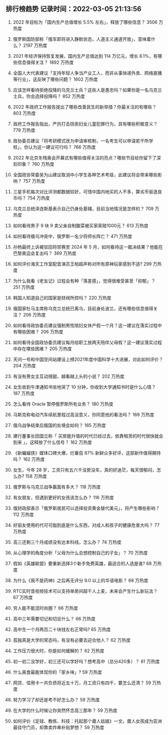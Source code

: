 
## 排行榜趋势 记录时间：2022-03-05 21:13:56
  
  1. 2022 年目标为「国内生产总值增长 5.5% 左右」，释放了哪些信息？ 3506 万热度
    
  2. 俄罗斯国防部称「俄军即将进入静默状态，人道主义通道开放」，意味着什么？ 2197 万热度
    
  3. 2021 年经济保持恢复发展，国内生产总值达到 114 万亿元，增长 8.1%，有哪些信息值得关注？ 1892 万热度
    
  4. 全国人大代表建议「支持年轻人争当产业工人，而非从事快递外卖、网络直播等行业」，这反映了哪些问题？ 1602 万热度
    
  5. 应该怎样看待拒绝投降的乌克兰士兵？这些人是愚忠吗？如果你是一名乌克兰士兵，你会选择投降吗？ 852 万热度
    
  6. 2022 年政府工作报告提出了哪些改善民生的新举措？你最关注的有哪些？ 803 万热度
    
  7. 政府工作报告指出，严厉打击拐卖妇女儿童犯罪行为，具有哪些积极意义？ 778 万热度
    
  8. 政协委员建议「将考研模式改为申请审核制，一名考生可以申请若干所学校」，你认为这一建议可行吗？ 766 万热度
    
  9. 2022 年北京冬残奥会开幕式有哪些值得关注的亮点？哪些节目给你留下了深刻印象？ 760 万热度
    
  10. 全国政协常委吴为山建议取消中小学生各种艺术考级，此建议将会带来哪些影响？ 757 万热度
    
  11. 三星手机每次对比评测都数据较好，可惜中国内地买的人不多，算劣币驱逐良币吗？ 754 万热度
    
  12. 乌克兰总统泽连斯基表示自己仍身处基辅，目前当地情况是怎样的？ 709 万热度
    
  13. 如何看待男子 9 块 9 卖父亲自制酸菜被买家索赔1000元？ 613 万热度
    
  14. 如何看待俄乌冲突中，俄罗斯一名少将师长阵亡？ 471 万热度
    
  15. 孙杨最终上诉被驳回将禁赛至 2024 年 5 月，如何看待这一裁决结果？他能在巴黎奥运会复出吗？ 369 万热度
    
  16. 如何评价海天工作室配音演员王柏超声称对所有原神玩家感到不适? 299 万热度
    
  17. 为什么我看《老友记》过程会有种「落差感」，觉得很难受甚至「抑郁」？ 251 万热度
    
  18. 韩国人知道自己的国家是财阀所控吗？ 220 万热度
    
  19. 俄国家杜马主席称乌克兰总统已离乌，目前身处波兰，还有哪些信息值得关注？ 206 万热度
    
  20. 如何看待政协委员建议强制男性陪妇女休产假一个月？这一建议在落实过程中有哪些困难？ 206 万热度
    
  21. 如何看待全国政协委员建议每月给职工放两天陪伴父母假？这一建议落实过程中存在哪些困难？ 205 万热度
    
  22. 天问一号和中国空间站建设上榜2021年度中国科学十大进展，对此如何评价？ 204 万热度
    
  23. 有没有男女主互动很甜，越看越上头的小说？ 202 万热度
    
  24. 女生收到牛津通知书坐地哭了 10 分钟，你收到大学通知书时是什么心情？ 187 万热度
    
  25. 怎么看待 Oracle 暂停俄罗斯所有业务？ 180 万热度
    
  26. 马斯克称电动汽车续航里程过高没意义，你同意他的看法吗？ 169 万热度
    
  27. 俄乌战争结束后俄国的处境会如何？ 165 万热度
    
  28. 建行董事长田国立称「 买房能升值的时代已经过去，依靠租赁的时代很快就会到来 」，这释放了什么信号？ 162 万热度
    
  29. 《新蝙蝠侠》媒体口碑大爆，烂番茄 87% 新鲜众多好评，这部新作值得期待吗？ 162 万热度
    
  30. 女生，今年 28 岁，工资只有五六千没房没车，真的好迷茫，每天很郁闷，怎么办? 158 万热度
    
  31. 俄罗斯与乌克兰战争赢面有多大？ 118 万热度
    
  32. 有女朋友，但遇到更好的女孩该怎么办？ 116 万热度
    
  33. 俄财政部表示「俄罗斯居民可以选择投资黄金替代美元」，将产生哪些影响？ 112 万热度
    
  34. 好丽友使用的代可可脂到底是什么东西，对成人和孩子的健康危害大吗？ 77 万热度
    
  35. 高三还剩三个月成绩没有达本科线，怎么办？ 74 万热度
    
  36. 从心理学的角度分析「父母为什么总想控制自己的子女」？ 70 万热度
    
  37. 假如《英雄联盟》要重新选择3个新手免费英雄，最适合的人选是谁? 68 万热度
    
  38. 为什么《我不是药神》之后再无评分 9.0 以上的华语电影？ 68 万热度
    
  39. RTC实时音视频技术可以支持单房间超千人上麦，未来会产生什么新玩法？ 67 万热度
    
  40. 穷人能不能混时尚圈？ 66 万热度
    
  41. 高中三年需要切记和切忌什么？ 66 万热度
    
  42. 高中生一个月两百二十块钱左右正常吗? 65 万热度
    
  43. 孤独真是大学的常态吗，有没有必要去迎合他人？ 62 万热度
    
  44. 工作压力很大时，你是如何缓解的？ 62 万热度
    
  45. 初一初二没学好，初三还可以学好吗？想考高中（总分420多）？ 61 万热度
    
  46. 什么美食最能体现你的「家乡味」? 59 万热度
    
  47. 网贷、信用卡一共负债将近五十万，月工资只有四千，要怎么还清？ 59 万热度
    
  48. 努力学习了却还是考不好怎么办？ 59 万热度
    
  49. 在大学的什么时候让你突然怀念高三那年？ 59 万热度
    
  50. 如何评价《足球、教练、科技：托起那个聋人姑娘》一文，聋人女孩成为亚洲最佳守门员，却靠卖炸串补贴梦想？ 59 万热度
    